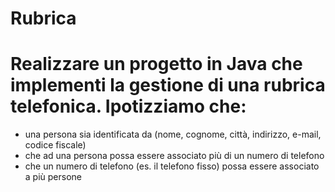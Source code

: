 # Rubrica

# Realizzare un progetto in Java che implementi la gestione di una rubrica telefonica. Ipotizziamo che:
- una persona sia identificata da (nome, cognome, città, indirizzo, e-mail, codice fiscale) 
- che ad una persona possa essere associato più di un numero di telefono
- che un numero di telefono (es. il telefono fisso) possa essere associato a più persone
 
